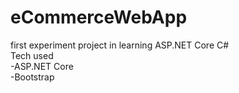 # eCommerceWebApp
first experiment project in learning ASP.NET Core C#
<br>Tech used
<br>-ASP.NET Core
<br>-Bootstrap
